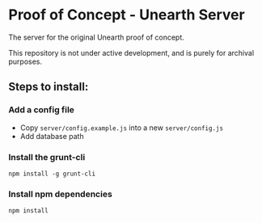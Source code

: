 # Proof of Concept - Unearth Server

The server for the original Unearth proof of concept.

This repository is not under active development, and is purely for archival purposes.

## Steps to install:

### Add a config file
 - Copy `server/config.example.js` into a new `server/config.js`
 - Add database path

### Install the grunt-cli
  `npm install -g grunt-cli`

### Install npm dependencies
  `npm install`
